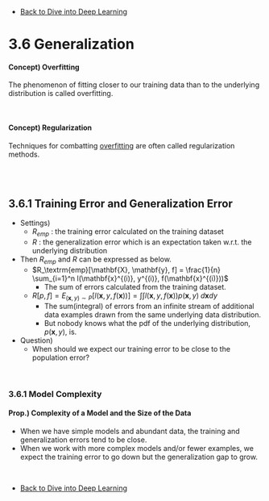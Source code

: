 * [Back to Dive into Deep Learning](../../main.md)

# 3.6 Generalization

#### Concept) Overfitting
The phenomenon of fitting closer to our training data than to the underlying distribution is called overfitting.

<br>

#### Concept) Regularization
Techniques for combatting [overfitting](#concept-overfitting) are often called regularization methods.

<br><br>

## 3.6.1 Training Error and Generalization Error
- Settings)
  - $R_{emp}$ : the training error calculated on the training dataset
  - $R$ : the generalization error which is an expectation taken w.r.t. the underlying distribution
- Then $R_{emp}$ and $R$ can be expressed as below.
  - $`R_\textrm{emp}[\mathbf{X}, \mathbf{y}, f] = \frac{1}{n} \sum_{i=1}^n l(\mathbf{x}^{(i)}, y^{(i)}, f(\mathbf{x}^{(i)}))`$
    - The sum of errors calculated from the training dataset.
  - $`R[p, f] = E_{(\mathbf{x}, y) \sim P} [l(\mathbf{x}, y, f(\mathbf{x}))] =
   \int \int l(\mathbf{x}, y, f(\mathbf{x})) p(\mathbf{x}, y) \;d\mathbf{x} dy`$
    - The sum(integral) of errors from an infinite stream of additional data examples drawn from the same underlying data distribution.
    - But nobody knows what the pdf of the underlying distribution, $p(\mathbf{x}, y)$, is.
- Question)
  - When should we expect our training error to be close to the population error?

<br>

### 3.6.1 Model Complexity
#### Prop.) Complexity of a Model and the Size of the Data
- When we have simple models and abundant data, the training and generalization errors tend to be close. 
- When we work with more complex models and/or fewer examples, we expect the training error to go down but the generalization gap to grow.



<br>

* [Back to Dive into Deep Learning](../../main.md)
